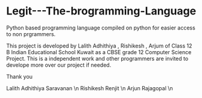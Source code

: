 # Legit---The-brogramming-Language
Python based programming language compiled on python for easier access to non prgrammers.


This project is developed by Lalith Adhithiya , Rishikesh , Arjum of Class 12 B Indian Educational School Kuwait as a CBSE grade 12 Computer Science Project.
This is a independent work and other programmers are invited to develope more over our project if needed.

Thank you

Lalith Adhithiya Saravanan \n
Rishikesh Renjit \n
Arjun Rajagopal \n
